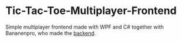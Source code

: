# Tic-Tac-Toe-Multiplayer-Frontend
Simple multiplayer frontend made with WPF and C# together with Bananenpro, who made the [backend](https://github.com/Bananenpro/tictactoe-backend).
